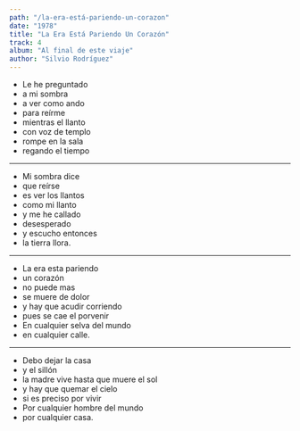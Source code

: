 ```yaml
---
path: "/la-era-está-pariendo-un-corazon"
date: "1978"
title: "La Era Está Pariendo Un Corazón"
track: 4
album: "Al final de este viaje"
author: "Silvio Rodríguez"
---
```


- Le he preguntado
- a mi sombra
- a ver como ando
- para reírme
- mientras el llanto
- con voz de templo
- rompe en la sala
- regando el tiempo

---

- Mi sombra dice
- que reírse
- es ver los llantos
- como mi llanto
- y me he callado
- desesperado
- y escucho entonces
- la tierra llora.

---

- La era esta pariendo
- un corazón
- no puede mas
- se muere de dolor
- y hay que acudir corriendo
- pues se cae el porvenir
- En cualquier selva del mundo
- en cualquier calle.

---

- Debo dejar la casa
- y el sillón
- la madre vive hasta que muere el sol
- y hay que quemar el cielo
- si es preciso por vivir
- Por cualquier hombre del mundo
- por cualquier casa.
